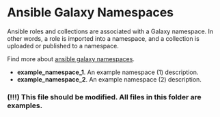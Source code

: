 # Ansible Galaxy Namespaces

Ansible roles and collections are associated with a Galaxy namespace. In other words,
a role is imported into a namespace, and a collection is uploaded or published to a
namespace.

Find more about
[ansible galaxy namespaces](https://galaxy.ansible.com/docs/contributing/namespaces.html).

- **example_namespace_1**. An example namespace (1) description.
- **example_namespace_2**. An example namespace (2) description.

### (!!!) This file should be modified. All files in this folder are examples.